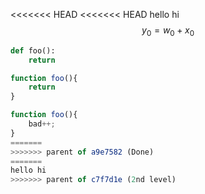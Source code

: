 <<<<<<< HEAD
<<<<<<< HEAD
hello hi
$$
y_{0}=w_{0}+x_{0}
$$

~~~~python
def foo():
    return

~~~~    

~~~~js
function foo(){
    return
}

function foo(){
    bad++;
}
=======
>>>>>>> parent of a9e7582 (Done)
=======
hello hi
>>>>>>> parent of c7f7d1e (2nd level)
